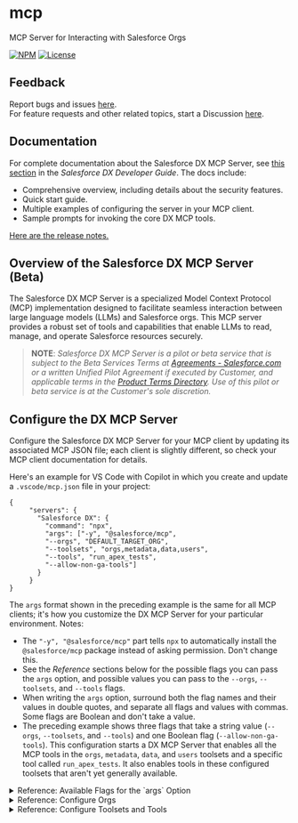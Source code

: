 # mcp

MCP Server for Interacting with Salesforce Orgs

[![NPM](https://img.shields.io/npm/v/@salesforce/mcp.svg?label=@salesforce/mcp)](https://www.npmjs.com/package/@salesforce/mcp) [![License](https://img.shields.io/badge/License-Apache--2.0-blue.svg)](https://opensource.org/license/apache-2-0)

## Feedback

Report bugs and issues [here](https://github.com/forcedotcom/mcp/issues).  
For feature requests and other related topics, start a Discussion [here](https://github.com/forcedotcom/mcp/discussions).  

## Documentation

For complete documentation about the Salesforce DX MCP Server, see [this section](https://developer.salesforce.com/docs/atlas.en-us.sfdx_dev.meta/sfdx_dev/sfdx_dev_mcp.htm) in the _Salesforce DX Developer Guide_. The docs include:

* Comprehensive overview, including details about the security features.
* Quick start guide.
* Multiple examples of configuring the server in your MCP client.
* Sample prompts for invoking the core DX MCP tools.

[Here are the release notes.](https://github.com/forcedotcom/mcp/tree/main/releasenotes)

## Overview of the Salesforce DX MCP Server (Beta)

The Salesforce DX MCP Server is a specialized Model Context Protocol (MCP) implementation designed to facilitate seamless interaction between large language models (LLMs) and Salesforce orgs. This MCP server provides a robust set of tools and capabilities that enable LLMs to read, manage, and operate Salesforce resources securely.

> **NOTE**: _Salesforce DX MCP Server is a pilot or beta service that is subject to the Beta Services Terms at [Agreements - Salesforce.com](https://www.salesforce.com/company/legal/) or a written Unified Pilot Agreement if executed by Customer, and applicable terms in the [Product Terms Directory](https://ptd.salesforce.com/). Use of this pilot or beta service is at the Customer's sole discretion._

## Configure the DX MCP Server

Configure the Salesforce DX MCP Server for your MCP client by updating its associated MCP JSON file; each client is slightly different, so check your MCP client documentation for details. 

Here's an example for VS Code with Copilot in which you create and update a `.vscode/mcp.json` file in your project:

```
{
     "servers": {
       "Salesforce DX": {
         "command": "npx",
         "args": ["-y", "@salesforce/mcp", 
         "--orgs", "DEFAULT_TARGET_ORG", 
         "--toolsets", "orgs,metadata,data,users",
         "--tools", "run_apex_tests",
         "--allow-non-ga-tools"]
       }
     }
}
```
The `args` format shown in the preceding example is the same for all MCP clients; it's how you customize the DX MCP Server for your particular environment. Notes:

- The `"-y", "@salesforce/mcp"` part tells `npx` to automatically install the `@salesforce/mcp` package instead of asking permission. Don't change this. 
- See the *Reference* sections below for the possible flags you can pass the `args` option, and possible values you can pass to the `--orgs`, `--toolsets`, and `--tools` flags. 
- When writing the `args` option, surround both the flag names and their values in double quotes, and separate all flags and values with commas. Some flags are Boolean and don't take a value.
- The preceding example shows three flags that take a string value (`--orgs`, `--toolsets`, and `--tools`) and one Boolean flag (`--allow-non-ga-tools`).  This configuration starts a DX MCP Server that enables all the MCP tools in the `orgs`, `metadata`, `data`, and `users` toolsets and a specific tool called `run_apex_tests`.  It also enables tools in these configured toolsets that aren't yet generally available. 

<details>
<summary>Reference: Available Flags for the `args` Option</summary>

## Reference: Available Flags for the "args" Option

These are the flags that you can pass to the `args` option. 

| Flag Name | Description | Required? |Notes |
| -----------------| -------| ------- | ----- |
| `--orgs` | One or more orgs that you've locally authorized. | Yes | You must specify at least one org. <br/> <br/>See [Configure Orgs](README.md#configure-orgs) for the values you can pass to this flag. |
| `--toolsets` | Sets of tools, based on functionality, that you want to enable. | No | Set to "all" to enable every tool in every toolset. <br/> <br/>See [Configure Toolsets](README.md#configure-toolsets) for the values you can pass to this flag.|
| `--tools` | Individual tool names that you want to enable. | No | You can use this flag in combination with the `--toolsets` flag. For example, you can enable all tools in one toolset, and just one tool in a different toolset. |
| `--no-telemetry` | Boolean flag to disable telemetry, the automatic collection of data for monitoring and analysis. | No | Telemetry is enabled by default, so specify this flag to disable it.  |
| `--debug` | Boolean flag that requests that the DX MCP Server print debug logs. | No | Debug mode is disabled by default. <br/> <br/>**NOTE:** Not all MCP clients expose MCP logs, so this flag might not work for all IDEs. |
| `--allow-non-ga-tools` | Boolean flag to allow the DX MCP Server to use both the generally available (GA) and NON-GA tools that are in the toolsets or tools you specify. | No | By default, the DX MCP server uses only the tools marked GA. |
| `--dynamic-tools` | (experimental) Boolean flag that enables dynamic tool discovery and loading. When specified, the DX MCP server starts with a minimal set of core tools and loads new tools as needed. | No| This flag is useful for reducing the initial context size and improving LLM performance. Dynamic tool discovery is disabled by default.<br/> <br/>**NOTE:** This feature works in VSCode and Cline but may not work in other environments.|

</details>
<details>

<summary>Reference: Configure Orgs</summary>

## Configure Orgs

The Salesforce MCP tools require an org, and so you must include the required `--orgs` flag to specify at least one authorized org when you configure the MCP server. Separate multiple values with commas.

You must explicitly [authorize the orgs](https://developer.salesforce.com/docs/atlas.en-us.sfdx_dev.meta/sfdx_dev/sfdx_dev_auth_web_flow.htm) on your computer before the MCP server can access them. Use the `org login web` Salesforce CLI command or the VS Code **SFDX: Authorize an Org** command from the command palette.

These are the available values for the `--orgs` flag:

| --orgs Value | Description |
| -------- | ---------- |
| `DEFAULT_TARGET_ORG` | Allow access to your default org. If you've set a local default org in your DX project, the MCP server uses it. If not, the server uses a globally-set default org.|
| `DEFAULT_TARGET_DEV_HUB` | Allow access to your default Dev Hub org. If you've set a local default Dev Hub org in your DX project, the MCP server uses it. If not, the server uses a globally-set default Dev Hub org.|
| `ALLOW_ALL_ORGS` | Allow access to all authorized orgs. Use this value with caution.|
| `<username or alias>` | Allow access to a specific org by specifying its username or alias.|

</details>

<details>
<summary>Reference: Configure Toolsets and Tools</summary>

## Configure Toolsets

The Salesforce DX MCP Server supports **toolsets** - a way to selectively enable different groups of MCP tools based on your needs. This allows you to run the MCP server with only the tools you require, which in turn reduces the context.

Use the `--toolsets` flag to specify the toolsets when you configure the Salesforce DX MCP Server. Separate multiple toolsets with commas. 

These are the available toolsets.

| Toolset| Description|
| ----- | ----- |
| `all` | Enables all available tools from all toolsets. Use caution, this will load over 60 tools. |
| `orgs` | [Tools to manage your authorized orgs.](README.md#orgs-toolset)|
| `data` | [Tools to manage the data in your org, such as listing all accounts.](README.md#data-toolset)|
| `users` | [Tools to manage org users, such as assigning a permission set.](README.md#users-toolset)|
| `metadata` | [Tools to deploy and retrieve metadata to and from your org and your DX project.](README.md#metadata-toolset)|
| `testing` | [Tools to test your code and features](README.md#testing-toolset)|
| `other` | [Other useful tools, such as tools for static analysis of your code using Salesforce Code Analyzer.](README.md#other-toolset)|
| `mobile` | [Tools for mobile development and capabilities.](README.md#mobile-toolset)|
| `mobile-core` | [A subset of mobile tools focused on essential mobile capabilities.](README.md#mobile-core-toolset)|
| `aura-experts` | [Tools which provides Aura component analysis, blueprinting, and migration expertise.](README.md#aura-experts-toolset)|
| `lwc-experts`  | [Tools to assist with LWC development, testing, optimization, and best practices.](README.md#lwc-experts-toolset)|

## Configure Tools

The Salesforce DX MCP Server also supports registering individual **tools**. This can be used in combination with **toolsets** to further fine-tune registered tools.

Use the `--tools` flag to enable specific tools when you configure the Salesforce DX MCP Server. Separate multiple tools with commas. The `--tools` flag is optional.

The following sections list all the tools that are included in a specific toolset. The tools marked NON-GA are not yet generally available, specify the `--allow-non-ga-tools` flag to use them. 

### Core Toolset (always enabled)

- `get_username` - Determines the appropriate username or alias for Salesforce operations, handling both default orgs and Dev Hubs.
- `resume_tool_operation` - Resumes a long-running operation that wasn't completed by another tool.

### Orgs Toolset

- `list_all_orgs` - Lists all configured Salesforce orgs, with optional connection status checking.
- `create_org_snapshot` - (NON-GA) Create a scratch org snapshot. 
- `create_scratch_org` - (NON-GA) Create a scratch org. 
- `delete_org` - (NON-GA) Delete a locally-authorized Salesforce scratch org or sandbox.
- `org_open` - (NON-GA) Open an org in a browser. 

**NOTE:** The tools marked NON-GA are not yet generally available, specify the `--allow-non-ga-tools` flag to use them. 

### Data Toolset

- `run_soql_query` - Runs a SOQL query against a Salesforce org.

### Users Toolset

- `assign_permission_set` - Assigns a permission set to the user or on behalf of another user.

### Metadata Toolset

- `deploy_metadata` - Deploys metadata from your DX project to an org.
- `retrieve_metadata` - Retrieves metadata from your org to your DX project.

### Testing Toolset

- `run_agent_test` - Executes agent tests in your org.
- `run_apex_test` - Executes apex tests in your org.

### Mobile Toolset

- `create_mobile_lwc_app_review` - Provides TypeScript API documentation for Salesforce LWC App Review Service, offering expert guidance for implementing app review features in Lightning Web Components.
- `create_mobile_lwc_ar_space_capture` - Provides TypeScript API documentation for Salesforce L    WC AR Space Capture, offering expert guidance for implementing AR space capture features in Lightning Web Components.
- `create_mobile_lwc_barcode_scanner` - Provides TypeScript API documentation for Salesforce LWC Barcode Scanner, offering expert guidance for implementing barcode scanning features in Lightning Web Components.
- `create_mobile_lwc_biometrics` - Provides TypeScript API documentation for Salesforce LWC Biometrics Service, offering expert guidance for implementing biometric authentication features in Lightning Web Components.
- `create_mobile_lwc_calendar` - Provides TypeScript API documentation for Salesforce LWC Calendar Service, offering expert guidance for implementing calendar integration features in Lightning Web Components.
- `create_mobile_lwc_contacts` - Provides TypeScript API documentation for Salesforce LWC Contacts Service, offering expert guidance for implementing contacts management features in Lightning Web Components.
- `create_mobile_lwc_document_scanner` - Provides TypeScript API documentation for Salesforce LWC Document Scanner, offering expert guidance for implementing document scanning features in Lightning Web Components.
- `create_mobile_lwc_geofencing` - Provides TypeScript API documentation for Salesforce LWC Geofencing Service, offering expert guidance for implementing geofencing features in Lightning Web Components.
- `create_mobile_lwc_location` - Provides TypeScript API documentation for Salesforce LWC Location Service, offering expert guidance for implementing location services in Lightning Web Components.
- `create_mobile_lwc_nfc` - Provides TypeScript API documentation for Salesforce LWC NFC Service, offering expert guidance for implementing NFC features in Lightning Web Components.
- `create_mobile_lwc_payments` - Provides TypeScript API documentation for Salesforce LWC Payments Service, offering expert guidance for implementing payment processing features in Lightning Web Components.
- `get_mobile_lwc_offline_analysis` - Analyzes Lightning Web Components for mobile-specific issues and provides detailed recommendations for mobile offline compatibility and performance improvements.
- `get_mobile_lwc_offline_guidance` - Provides structured review instructions to detect and remediate mobile offline code violations in Lightning Web Components for Salesforce Mobile Apps.

### Mobile-core Toolset

- `create_mobile_lwc_barcode_scanner` - Provides TypeScript API documentation for Salesforce LWC Barcode Scanner, offering expert guidance for implementing barcode scanning features in Lightning Web Components.
- `create_mobile_lwc_biometrics` - Provides TypeScript API documentation for Salesforce LWC Biometrics Service, offering expert guidance for implementing biometric authentication features in Lightning Web Components.
- `create_mobile_lwc_location` - Provides TypeScript API documentation for Salesforce LWC Location Service, offering expert guidance for implementing location services in Lightning Web Components.
- `get_mobile_lwc_offline_analysis` - Analyzes Lightning Web Components for mobile-specific issues and provides detailed recommendations for mobile offline compatibility and performance improvements.
- `get_mobile_lwc_offline_guidance` - Provides structured review instructions to detect and remediate mobile offline code violations in Lightning Web Components for Salesforce Mobile Apps.

### Aura Experts Toolset

 - `create_aura_blueprint_draft` - (GA)
Creates a comprehensive Product Requirements Document (PRD) blueprint for Aura component migration. Analyzes Aura component files and generates framework-agnostic specifications suitable for LWC migration, including business requirements, technical patterns, and migration guidelines.

 - `enhance_aura_blueprint_draft` - (GA)
Enhances an existing draft PRD with expert analysis and unknown resolution. Takes a draft blueprint and applies specialized Aura expert knowledge to resolve dependencies, add technical insights, and improve the migration specifications for better LWC implementation guidance.

 - `transition_prd_to_lwc` - (GA)
Provides migration bridge guidance for creating LWC components from Aura specifications. Takes the enhanced PRD and generates specific implementation guidance, platform service mappings, and step-by-step instructions for building the equivalent LWC component.

 - `orchestrate_aura_migration` - (GA)
Orchestrates the complete Aura to LWC migration workflow. Provides end-to-end guidance for the entire migration process, from initial analysis through final implementation, including best practices, tooling recommendations, and quality assurance steps.

### Lwc Experts Toolset

#### Component Development

 - `create_lwc_component` - (GA) Creates complete LWC components from PRD specifications with proper structure and best practices
 - `create_lwc_jest_tests` - (GA) Generates comprehensive Jest test suites for LWC components with coverage and mocking
 - `review_lwc_jest_tests` - (GA) Reviews and validates Jest test implementations for LWC components

#### Development Guidelines

 - `guide_lwc_accessibility` - (GA) Provides accessibility guidelines and testing instructions for LWC components
 - `guide_lwc_best_practices` - (GA) Offers LWC development best practices and coding standards guidance
 - `guide_lwc_development` - (GA) Comprehensive LWC development workflow and implementation guidelines
 - `guide_lwc_rtl_support` - (GA) Right-to-Left internationalization support and RTL development guidance
 - `guide_lwc_slds2_uplift_linter_fixes` - (GA) Analyzes the given LWC code along with the slds-linter output to fix issues using the SLDS2 knowledge
 - `guide_lwc_security` - (GA) Comprehensive security analysis in accordance with Product Security Guidelines and Lightning Web Security Guidelines

#### Workflow Tools

 - `orchestrate_lwc_component_creation` - (GA) Step-by-step component creation workflow guidance
 - `orchestrate_lwc_component_optimization` - (GA)  Performance optimization and best practices for LWC components
 - `orchestrate_lwc_component_testing` - (GA) Comprehensive testing workflow and test generation guidance
 - `orchestrate_lwc_slds2_uplift` - (GA) Migration guidance for upgrading to SLDS2 design system

#### LDS (Lightning Design System) Tools

 - `explore_lds_uiapi` - (GA) Explores and documents Lightning Design System UI API capabilities
 - `guide_lds_data_consistency` - (GA) Data consistency patterns and best practices for LDS components
 - `guide_lds_development` - (GA) LDS development guidelines and component integration
 - `guide_lds_referential_integrity` - (GA) Referential integrity patterns for LDS data management
 - `orchestrate_lds_data_requirements` - (GA) Step-by-step guidance for analyzing and clarifying LDS data requirements to produce PRD-ready specifications.

#### Migration & Integration Tools

 - `verify_aura_migration_completeness` - (GA) Aura to LWC migration completeness checklist and validation
 - `guide_figma_to_lwc_conversion` - (GA) Converts Figma designs to LWC component specifications
 - `run_lwc_accessibility_jest_tests` - (GA) Accessibility testing utilities and Jest integration for LWC components

### Code-Analysis Toolset

- `run_code_analyzer` - (NON-GA) Performs a static analysis of your code using Salesforce Code Analyzer. Includes validating that the code conforms to best practices, checking for security vulnerabilities, and identifying possible performance issues.
- `describe_code_analyzer_rule` - (NON-GA) Gets the description of a Salesforce Code Analyzer rule, including the engine it belongs to, its severity, and associated tags.

</details>
